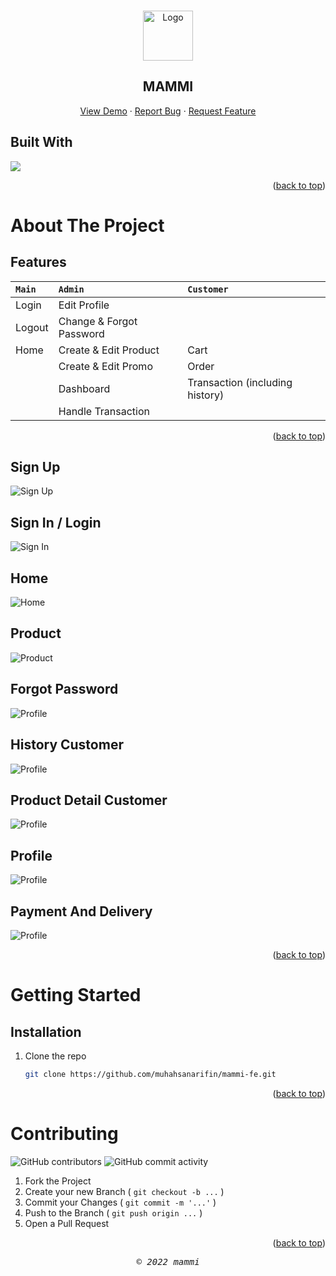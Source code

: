 <a id="readme-top"></a>

<!-- <div align="center"> 
  <h2>MAMMI - FRONTEND</h2>
</div> -->

<!-- PROJECT LOGO -->
<br />
<div align="center">
  <a href="#">
    <img src="./src/assets/images/mammi-logo.png" alt="Logo" width="80" height="80">
  </a>

  <h2 align="center">MAMMI</h2>

  <p align="center">
    <!-- <br />
    <a href="#"><strong>Explore the docs »</strong></a>
    <br />
    <br /> -->
    <a href="http://mammi-fe-react.vercel.app/">View Demo</a>
    ·
    <a href="#">Report Bug</a>
    ·
    <a href="#">Request Feature</a>
  </p>
</div>



<!-- TABLE OF CONTENTS -->
<!-- <details>
  <summary>Table of Contents</summary>
  <ol>
    <li>
      <a href="#about-the-project">About The Project</a>
      <ul>
        <li><a href="#built-with">Built With</a></li>
      </ul>
    </li>
    <li>
      <a href="#getting-started">Getting Started</a>
      <ul>
        <li><a href="#prerequisites">Prerequisites</a></li>
        <li><a href="#installation">Installation</a></li>
      </ul>
    </li>
    <li><a href="#usage">Usage</a></li>
    <li><a href="#roadmap">Roadmap</a></li>
    <li><a href="#contributing">Contributing</a></li>
    <li><a href="#license">License</a></li>
    <li><a href="#contact">Contact</a></li>
    <li><a href="#acknowledgments">Acknowledgments</a></li>
  </ol>
</details> -->

## Built With

<p align="left">
  <a href="https://skillicons.dev">
    <img src="https://skillicons.dev/icons?i=react,javascript,html,css" />
  </a>
</p>

<p align="right">(<a href="#readme-top">back to top</a>)</p>

<!-- ABOUT THE PROJECT -->
# About The Project 

## Features

| `Main`        |`Admin`                    | `Customer`
| :-----------  |:------------------------- | :-----------  
| Login         | Edit Profile
| Logout        | Change & Forgot Password               
| Home          | Create & Edit Product     | Cart
|               | Create & Edit Promo       | Order
|               | Dashboard                 | Transaction (including history)
|               | Handle Transaction        | 


<p align="right">(<a href="#readme-top">back to top</a>)</p>

## Sign Up

![Sign Up](src/assets/images/sign-up-mammi.png?raw=true)

## Sign In / Login

![Sign In](src/assets/images/login-mammi.png?raw=true)

## Home

![Home](src/assets/images/home-mammi.png?raw=true)

## Product

![Product](src/assets/images/product-mammi.png?raw=true)

## Forgot Password

![Profile](src/assets/images/forgot-password-mammi.png?raw=true)


## History Customer

![Profile](src/assets/images/history-customer-mammi.png?raw=true)


## Product Detail Customer

![Profile](src/assets/images/product-detail-customer-mammi.png?raw=true)


## Profile

![Profile](src/assets/images/profile-mammi.png?raw=true)


## Payment And Delivery

![Profile](src/assets/images/payment-and-delivery-mammi.png?raw=true)

<p align="right">(<a href="#readme-top">back to top</a>)</p>

<!-- GETTING STARTED -->
# Getting Started

<!-- 
## Prerequisites
-->

## Installation

1. Clone the repo
   ```sh
   git clone https://github.com/muhahsanarifin/mammi-fe.git
   ```

<p align="right">(<a href="#readme-top">back to top</a>)</p>


<!-- USAGE -->
<!-- # Usage

For more examples, please refer to the [Documentation](https://example.com)

<p align="right">(<a href="#readme-top">back to top</a>)</p> -->



<!-- ROADMAP -->
<!-- # Roadmap

- [x] Add Changelog
- [x] Add back to top links
- [ ] Add Additional Templates w/ Examples
- [ ] Add "components" document to easily copy & paste sections of the readme
- [ ] Multi-language Support
    - [ ] Chinese
    - [ ] Spanish -->

<!-- <p align="right">(<a href="#readme-top">back to top</a>)</p> -->



<!-- CONTRIBUTING -->
# Contributing

![GitHub contributors](https://img.shields.io/github/contributors/muhahsanarifin/mammi-fe-react?style=flat-square) ![GitHub commit activity](https://img.shields.io/github/commit-activity/w/muhahsanarifin/mammi-fe-react?style=flat-square)


1. Fork the Project
2. Create your new Branch ( `git checkout -b ...` )
3. Commit your Changes ( `git commit -m '...'` )
4. Push to the Branch ( `git push origin ...` )
5. Open a Pull Request


<p align="right">(<a href="#readme-top">back to top</a>)</p>



<!-- CONTACT -->
<!-- # Contact

Your Name - []() -->

<!-- <p align="right">(<a href="#readme-top">back to top</a>)</p> -->



<p align="center"> <samp><i>&copy; 2022 mammi</i></samp> </p>